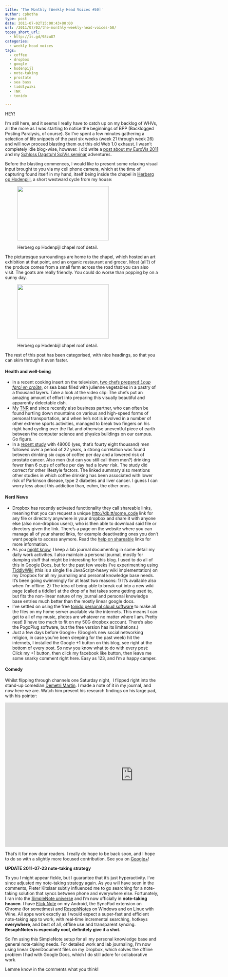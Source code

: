 ```yaml
---
title: 'The Monthly [Weekly Head Voices #50]'
author: cpbotha
type: post
date: 2011-07-02T15:00:43+00:00
url: /2011/07/02/the-monthly-weekly-head-voices-50/
topsy_short_url:
  - http://is.gd/98zuO7
categories:
  - weekly head voices
tags:
  - coffee
  - dropbox
  - google
  - hodenpijl
  - note-taking
  - prostate
  - sea bass
  - tiddlywiki
  - TNR
  - tonido

---
```

HEY!

I&#8217;m still here, and it seems I really have to catch up on my backlog of WHVs, all the more as I was starting to notice the beginnings of BPP (Backlogged Posting Paralysis, of course). So I&#8217;ve spent a few minutes gathering a selection of life snippets of the past six weeks (week 21 through week 26) and will now proceed blasting them out this old Web 1.0 exhaust. I wasn&#8217;t completely idle blog-wise, however. I did write a [post about my EuroVis 2011][1] and my [Schloss Dagstuhl SciVis seminar][2] adventures.

Before the blasting commences, I would like to present some relaxing visual input brought to you via my cell phone camera, which at the time of capturing found itself in my hand, itself being inside the chapel in [Herberg op Hodenpijl][3], a short westward cycle from my house:<figure id="attachment_1422" aria-describedby="caption-attachment-1422" style="width: 300px" class="wp-caption aligncenter"><a href="http://cpbotha.net/wp-content/uploads/2011/07/herberg_op_hodenpijl2.jpg" data-rel="lightbox-image-0" data-rl_title="" data-rl_caption="" title="">

<img data-attachment-id="1422" data-permalink="https://cpbotha.net/2011/07/02/the-monthly-weekly-head-voices-50/herberg_op_hodenpijl2/" data-orig-file="https://cpbotha.net/wp-content/uploads/2011/07/herberg_op_hodenpijl2.jpg" data-orig-size="1280,760" data-comments-opened="1" data-image-meta="{&quot;aperture&quot;:&quot;0&quot;,&quot;credit&quot;:&quot;&quot;,&quot;camera&quot;:&quot;HTC Vision&quot;,&quot;caption&quot;:&quot;&quot;,&quot;created_timestamp&quot;:&quot;1307876346&quot;,&quot;copyright&quot;:&quot;&quot;,&quot;focal_length&quot;:&quot;3.53&quot;,&quot;iso&quot;:&quot;263&quot;,&quot;shutter_speed&quot;:&quot;0&quot;,&quot;title&quot;:&quot;&quot;}" data-image-title="herberg_op_hodenpijl2" data-image-description="" data-medium-file="https://cpbotha.net/wp-content/uploads/2011/07/herberg_op_hodenpijl2-300x178.jpg" data-large-file="https://cpbotha.net/wp-content/uploads/2011/07/herberg_op_hodenpijl2-1024x608.jpg" class="size-medium wp-image-1422" title="herberg_op_hodenpijl2" src="http://cpbotha.net/wp-content/uploads/2011/07/herberg_op_hodenpijl2-300x178.jpg" alt="" width="300" height="178" srcset="https://cpbotha.net/wp-content/uploads/2011/07/herberg_op_hodenpijl2-300x178.jpg 300w, https://cpbotha.net/wp-content/uploads/2011/07/herberg_op_hodenpijl2-1024x608.jpg 1024w, https://cpbotha.net/wp-content/uploads/2011/07/herberg_op_hodenpijl2.jpg 1280w" sizes="(max-width: 300px) 85vw, 300px" /></a><figcaption id="caption-attachment-1422" class="wp-caption-text">Herberg op Hodenpijl chapel roof detail.</figcaption></figure> 

The picturesque surroundings are home to the chapel, which hosted an art exhibition at that point, and an organic restaurant and grocer. Most (all?) of the produce comes from a small farm across the road that you can also visit. The goats are really friendly. You could do worse than popping by on a sunny day.<figure id="attachment_1421" aria-describedby="caption-attachment-1421" style="width: 300px" class="wp-caption aligncenter"><a href="http://cpbotha.net/wp-content/uploads/2011/07/herberg_op_hodenpijl1.jpg" data-rel="lightbox-image-1" data-rl_title="" data-rl_caption="" title="">

<img data-attachment-id="1421" data-permalink="https://cpbotha.net/2011/07/02/the-monthly-weekly-head-voices-50/herberg_op_hodenpijl1/" data-orig-file="https://cpbotha.net/wp-content/uploads/2011/07/herberg_op_hodenpijl1.jpg" data-orig-size="1280,760" data-comments-opened="1" data-image-meta="{&quot;aperture&quot;:&quot;0&quot;,&quot;credit&quot;:&quot;&quot;,&quot;camera&quot;:&quot;HTC Vision&quot;,&quot;caption&quot;:&quot;&quot;,&quot;created_timestamp&quot;:&quot;1307876314&quot;,&quot;copyright&quot;:&quot;&quot;,&quot;focal_length&quot;:&quot;3.53&quot;,&quot;iso&quot;:&quot;407&quot;,&quot;shutter_speed&quot;:&quot;0&quot;,&quot;title&quot;:&quot;&quot;}" data-image-title="herberg_op_hodenpijl1" data-image-description="" data-medium-file="https://cpbotha.net/wp-content/uploads/2011/07/herberg_op_hodenpijl1-300x178.jpg" data-large-file="https://cpbotha.net/wp-content/uploads/2011/07/herberg_op_hodenpijl1-1024x608.jpg" class="size-medium wp-image-1421" title="herberg_op_hodenpijl1" src="http://cpbotha.net/wp-content/uploads/2011/07/herberg_op_hodenpijl1-300x178.jpg" alt="" width="300" height="178" srcset="https://cpbotha.net/wp-content/uploads/2011/07/herberg_op_hodenpijl1-300x178.jpg 300w, https://cpbotha.net/wp-content/uploads/2011/07/herberg_op_hodenpijl1-1024x608.jpg 1024w, https://cpbotha.net/wp-content/uploads/2011/07/herberg_op_hodenpijl1.jpg 1280w" sizes="(max-width: 300px) 85vw, 300px" /></a><figcaption id="caption-attachment-1421" class="wp-caption-text">Herberg op Hodenbijl chapel roof detail.</figcaption></figure> 

The rest of this post has been categorised, with nice headings, so that you can skim through it even faster.

#### Health and well-being

  * In a recent cooking insert on the television, [two chefs prepared _Loup farci en croûte_][4], or sea bass filled with julienne vegetables in a pastry of a thousand layers. Take a look at the video clip: The chefs put an amazing amount of effort into preparing this visually beautiful and apparently delectable dish.
  * My [TNR][5] and since recently also business partner, who can often be found hurtling down mountains on various and high-speed forms of personal transportation, and when he&#8217;s not is involved in a number of other extreme sports activities, managed to break two fingers on his right hand cycling over the flat and otherwise uneventful piece of earth between the computer science and physics buildings on our campus. Go figure.
  * In a [recent study][6] with 48000 (yes, that&#8217;s fourty eight thousand) men followed over a period of 22 years, a strong correlation was found between drinking six cups of coffee per day and a lowered risk of prostate cancer. Also men (but can you still call them men?) drinking fewer than 6 cups of coffee per day had a lower risk. The study did correct for other lifestyle factors. The linked summary also mentions other studies in which coffee drinking has been associated with lower risk of Parkinson disease, type 2 diabetes and liver cancer. I guess I can worry less about this addiction than, euhm, the other ones.

#### Nerd News

  * Dropbox has recently activated functionality they call shareable links, meaning that you can request a unique http://db.tt/some_code link for any file or directory anywhere in your dropbox and share it with anyone else (also non-dropbox users), who is then able to download said file or directory given the link. There&#8217;s a page on the website where you can manage all of your shared links, for example deactivating ones you don&#8217;t want people to access anymore. Read the [help on shareable][7] links for more information.
  * As you [might know][8], I keep a lab journal documenting in some detail my daily work activities. I also maintain a personal journal, mostly for dumping stuff that might be interesting for this blog. I used to do all of this in Google Docs, but for the past few weeks I&#8217;ve experimenting using [TiddlyWiki][9] (this is a single file JavaScript-heavy wiki implementation) on my Dropbox for all my journaling and personal knowledge base needs. It&#8217;s been going swimmingly for at least two reasons: 1) It&#8217;s available also when I&#8217;m offline. 2) The idea of being able to break out into a new wiki page (called a tiddler) at the drop of a hat takes some getting used to, but fits the non-linear nature of my journal and personal knowledge base entries much better than the mostly linear google docs.
  * I&#8217;ve settled on using the free [tonido personal cloud software][10] to make all the files on my home server available via the internets. This means I can get to all of my music, photos are whatever no matter where I am. Pretty neat! (I have too much to fit on my 50G dropbox account. There&#8217;s also the PogoPlug software, but the free version has its limitations.)
  * Just a few days before Google+ (Google&#8217;s new social networking religion, in case you&#8217;ve been sleeping for the past week) hit the internets, I installed the Google +1 button on this blog, see right at the bottom of every post. So now you know what to do with every post: Click my +1 button, then click my facebook like button, then leave me some snarky comment right here. Easy as 123, and I&#8217;m a happy camper.

#### Comedy

Whilst flipping through channels one Saturday night,  I flipped right into the stand-up comedian [Demetri Martin][11]. I made a note of it in my journal, and now here we are. Watch him present his research findings on his large pad, with his pointer:

<div class="jetpack-video-wrapper">
  <span class="embed-youtube" style="text-align:center; display: block;"><iframe class='youtube-player' type='text/html' width='840' height='473' src='https://www.youtube.com/embed/vaGa3kjRS7o?version=3&#038;rel=1&#038;fs=1&#038;autohide=2&#038;showsearch=0&#038;showinfo=1&#038;iv_load_policy=1&#038;wmode=transparent' allowfullscreen='true' style='border:0;'></iframe></span>
</div>

That&#8217;s it for now dear readers. I really do hope to be back soon, and I hope to do so with a slightly more focused contribution. See you on [Google+][12]!

**UPDATE 2011-07-23 note-taking strategy**

To you I might appear fickle, but I guarantee that it&#8217;s just hyperactivity. I&#8217;ve since adjusted my note-taking strategy again. As you will have seen in the comments, Pieter Kitslaar subtly influenced me to go searching for a note-taking solution that syncs between phone and everywhere else. Fortunately, I ran into the [SimpleNote universe][13] and I&#8217;m now officially in **note-taking heaven**. I have [Flick Note][14] on my Android, the SyncPad extension on Chrome (for sometimes) and [ResophNotes][15] on Windows and on Linux with Wine. All apps work exactly as I would expect a super-fast and efficient note-taking app to work, with real-time incremental searching, hotkeys **everywhere**, and best of all, offline use and transparent syncing. **ResophNotes is especially cool, definitely give it a shot.**

So I&#8217;m using this SimpleNote setup for all my personal knowledge base and general note-taking needs. For detailed work and lab journaling, I&#8217;m now using linear OpenDocument files on my Dropbox, which solves the offline problem I had with Google Docs, which I do still adore for collaborative work.

Lemme know in the comments what you think!

 [1]: /2011/06/26/eurovis-2011/ "eurovis 2011 post"
 [2]: /2011/06/19/schloss-dagstuhl-computer-scientist-heaven/ "dagstuhl scivis 2011 post"
 [3]: http://maps.google.nl/maps?q=Herberg+Op+Hodenpijl,+Rijksstraatweg,+Schipluiden&hl=en&ll=51.987252,4.321012&spn=0.002355,0.005348&sll=51.986948,4.321007&sspn=0.004711,0.010697&t=h&z=18 "google maps of herberg op hodenpijl"
 [4]: http://dewerelddraaitdoor.vara.nl/Video-detail.628.0.html?&tx_ttnews%5Btt_news%5D=22570&tx_ttnews%5BbackPid%5D=626&tx_ttnews%5Bcat%5D=148&cHash=ab10fe812f48fd43e838df03ffa6cf31 "DWDD video clip"
 [5]: /about/weekly-head-voices-abbreviations/ "WHV abbreviations page"
 [6]: http://www.nlm.nih.gov/medlineplus/news/fullstory_112161.html "medlineplus article on coffee vs prostate cancer"
 [7]: https://www.dropbox.com/help/167 "dropbox help on sharable links"
 [8]: /2011/02/19/on-the-importance-of-taking-notes-weekly-head-voices-38/ "blog post on the importance of taking notes"
 [9]: http://www.tiddlywiki.com/ "tiddlywiki website"
 [10]: http://www.tonido.com/ "tonido website"
 [11]: http://en.wikipedia.org/wiki/Demetri_Martin "demetri martin wikipedia page"
 [12]: http://plus.google.com/ "google plus"
 [13]: http://simplenoteapp.com/ "simplenote universe"
 [14]: https://market.android.com/details?id=com.teragadgets.android.notes "flick note market page"
 [15]: http://www.resoph.com/ "resoph notes website"
